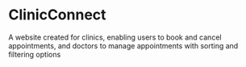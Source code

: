 # ClinicConnect
A website created for clinics, enabling users to book and cancel appointments, and doctors to manage appointments with sorting and filtering options
